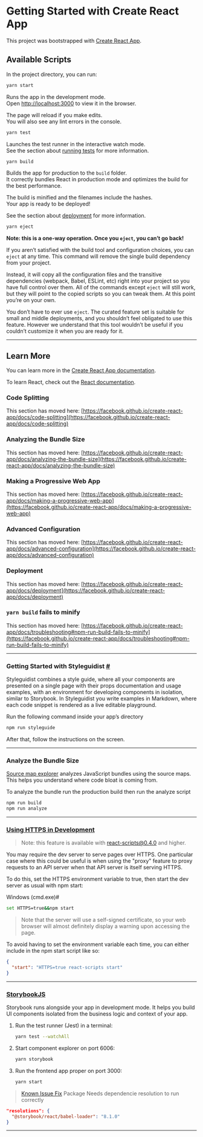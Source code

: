 # Getting Started with Create React App

This project was bootstrapped with [Create React App](https://github.com/facebook/create-react-app).

## Available Scripts

In the project directory, you can run:

``` zsh
yarn start
```

Runs the app in the development mode.\
Open [http://localhost:3000](http://localhost:3000) to view it in the browser.

The page will reload if you make edits.\
You will also see any lint errors in the console.

``` zsh
yarn test
```

Launches the test runner in the interactive watch mode.\
See the section about [running tests](https://facebook.github.io/create-react-app/docs/running-tests) for more information.

``` zsh
yarn build
```

Builds the app for production to the `build` folder.\
It correctly bundles React in production mode and optimizes the build for the best performance.

The build is minified and the filenames include the hashes.\
Your app is ready to be deployed!

See the section about [deployment](https://facebook.github.io/create-react-app/docs/deployment) for more information.

``` zsh
yarn eject
```

**Note: this is a one-way operation. Once you `eject`, you can’t go back!**

If you aren’t satisfied with the build tool and configuration choices, you can `eject` at any time. This command will remove the single build dependency from your project.

Instead, it will copy all the configuration files and the transitive dependencies (webpack, Babel, ESLint, etc) right into your project so you have full control over them. All of the commands except `eject` will still work, but they will point to the copied scripts so you can tweak them. At this point you’re on your own.

You don’t have to ever use `eject`. The curated feature set is suitable for small and middle deployments, and you shouldn’t feel obligated to use this feature. However we understand that this tool wouldn’t be useful if you couldn’t customize it when you are ready for it.

---

## Learn More

You can learn more in the [Create React App documentation](https://facebook.github.io/create-react-app/docs/getting-started).

To learn React, check out the [React documentation](https://reactjs.org/).

### Code Splitting

This section has moved here: [https://facebook.github.io/create-react-app/docs/code-splitting](https://facebook.github.io/create-react-app/docs/code-splitting)

### Analyzing the Bundle Size

This section has moved here: [https://facebook.github.io/create-react-app/docs/analyzing-the-bundle-size](https://facebook.github.io/create-react-app/docs/analyzing-the-bundle-size)

### Making a Progressive Web App

This section has moved here: [https://facebook.github.io/create-react-app/docs/making-a-progressive-web-app](https://facebook.github.io/create-react-app/docs/making-a-progressive-web-app)

### Advanced Configuration

This section has moved here: [https://facebook.github.io/create-react-app/docs/advanced-configuration](https://facebook.github.io/create-react-app/docs/advanced-configuration)

### Deployment

This section has moved here: [https://facebook.github.io/create-react-app/docs/deployment](https://facebook.github.io/create-react-app/docs/deployment)

### `yarn build` fails to minify

This section has moved here: [https://facebook.github.io/create-react-app/docs/troubleshooting#npm-run-build-fails-to-minify](https://facebook.github.io/create-react-app/docs/troubleshooting#npm-run-build-fails-to-minify)

---

### Getting Started with Styleguidist [#](https://create-react-app.dev/docs/developing-components-in-isolation#getting-started-with-styleguidist)

Styleguidist combines a style guide, where all your components are presented on a single page with their props documentation and usage examples, with an environment for developing components in isolation, similar to Storybook. In Styleguidist you write examples in Markdown, where each code snippet is rendered as a live editable playground.

Run the following command inside your app’s directory

``` zsh
npm run styleguide
```

After that, follow the instructions on the screen.

---

### Analyze the Bundle Size

[Source map explorer](https://www.npmjs.com/package/source-map-explorer) analyzes JavaScript bundles using the source maps. This helps you understand where code bloat is coming from.

To analyze the bundle run the production build then run the analyze script

``` zsh
npm run build
npm run analyze
```

---

### [Using HTTPS in Development](https://create-react-app.dev/docs/using-https-in-development)

> Note: this feature is available with react-scripts@0.4.0 and higher.

You may require the dev server to serve pages over HTTPS. One particular case where this could be useful is when using the "proxy" feature to proxy requests to an API server when that API server is itself serving HTTPS.

To do this, set the HTTPS environment variable to true, then start the dev server as usual with npm start:

Windows (cmd.exe)#

```zsh
set HTTPS=true&&npm start
```

> Note that the server will use a self-signed certificate, so your web browser will almost definitely display a warning upon accessing the page.

To avoid having to set the environment variable each time, you can either include in the npm start script like so:

```json
{
  "start": "HTTPS=true react-scripts start"
}
```

---

### [StorybookJS](https://storybook.js.org/tutorials/intro-to-storybook/react/en/get-started/) 
Storybook runs alongside your app in development mode. It helps you build UI components isolated from the business logic and context of your app.

1. Run the test runner (Jest) in a terminal:

    ```zsh
    yarn test --watchAll
    ```

2. Start component explorer on port 6006:

    ```zsh
    yarn storybook
    ```

3. Run the frontend app proper on port 3000:

    ``` zsh
    yarn start
    ```

> [Known Issue Fix](https://github.com/storybookjs/storybook/issues/4764#issuecomment-737390932) Package Needs dependencie resolution to run correctly

```json
"resolutions": {
  "@storybook/react/babel-loader": "8.1.0"
}
```

---
